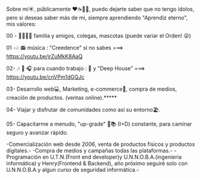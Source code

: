 Sobre mí☀️, públicamente ❤️☕🍦🥃, puedo dejarte saber que no tengo ídolos, pero si deseas saber más de mi, siempre aprendiendo "Aprendiz eterno",  mis valores:

00 - 👨‍👩‍👧‍👧 familia y amigos, colegas, mascotas (puede variar el Orden! 😜)

01 -🎶 📻 música : "Creedence"  si no sabes ===> https://youtu.be/jrZuMkK8AaQ

02- 🎶 🎵 🎧 para cuando trabajo : 🧉 y "Deep House"   ===>  https://youtu.be/cnVPm1dGQJc

03- Desarrollo web💻, Marketing, e-commerce🛒, compra de medios, creación de productos. (ventas online).*****

04- Viajar y disfrutar de comunidades como así su entorno🏖️.

05- Capacitarme a menudo, "up-grade" 📖📚 (I+D) constante, para caminar seguro y avanzar rápido.

-Comercialización web desde 2006, venta de productos físicos y productos digitales.-
-Compra de medios y campañas todas las plataformas.- 
-Programación en U.T.N.(Front end developer)y U.N.N.O.B.A.(ingenieria informática) y Henry(Frontend & Backend), año próximo seguiré solo con U.N.N.O.B.A.y algun curso de seguridad informática.-
